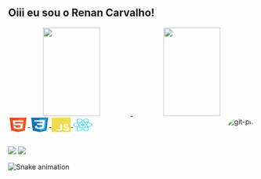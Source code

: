 ## Oiii eu sou o Renan Carvalho!

<div align="center">
  <a href="https://github.com/renanCrvlh0">
  <img height="180em" width="48%" src="https://github-readme-stats.vercel.app/api?username=renanCrvlh0&show_icons=true&theme=transparent&bg_color=282828&border_color=3F32E3&border_radius=8&title_color=3F32E3&icon_color=3F32E3&text_color=1EFEFE"/>
  <img height="180em" width="48%" src="https://github-readme-stats.vercel.app/api/top-langs/?username=renanCrvlh0&size_weight=0&count_weight=1&layout=compact&bg_color=282828&border_color=3F32E3&border_radius=8&title_color=3F32E3&icon_color=3F32E3&text_color=1EFEFE"/>
</div>

<div style="display: inline_block"<br>
  <img align="center" alt="Renan-HTML" height="30" width="40" src="https://raw.githubusercontent.com/devicons/devicon/master/icons/html5/html5-original.svg">
  <img align="center" alt="Renan-CSS" height="30" width="40" src="https://raw.githubusercontent.com/devicons/devicon/master/icons/css3/css3-original.svg">
  <img align="center" alt="Renan-Js" height="30" width="40" src="https://raw.githubusercontent.com/devicons/devicon/master/icons/javascript/javascript-plain.svg">
  <img align="center" alt="Rafa-React" height="30" width="40" src="https://raw.githubusercontent.com/devicons/devicon/master/icons/react/react-original.svg">   
  <img align="right" alt="git-pic" height="150" style="border-radius:50px;" src="https://img.icons8.com/bubbles/160/000000/github.png"/>

  ##
 
  <a href = "mailto:rfac2000@hotmail.com"><img src="https://img.shields.io/badge/-Gmail-%23333?style=for-the-badge&logo=gmail&logoColor=white" target="_blank"></a>
  <a href="https://www.linkedin.com/in/luciano-henrique-3b0383138/" target="_blank"><img src="https://img.shields.io/badge/-LinkedIn-%230077B5?style=for-the-badge&logo=linkedin&logoColor=white" target="_blank"></a>
  
![Snake animation](https://github.com/renanCrvlh0/renanCrvlh0/blob/output/github-contribution-grid-snake.svg)
 
</div>
